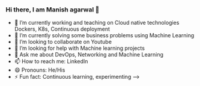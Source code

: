 ### Hi there, I am Manish agarwal 👋

- 🔭 I’m currently working and teaching on Cloud native technologies Dockers, K8s, Continuous deployment
- 🌱 I’m currently solving some business problems using Machine Learning
- 👯 I’m looking to collaborate on Youtube
- 🤔 I’m looking for help with Machine learning projects
- 💬 Ask me about DevOps, Networking and Machine Learning
- 📫 How to reach me: LinkedIn
- 😄 Pronouns: He/His
- ⚡ Fun fact: Continuous learning, experimenting
-->
